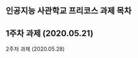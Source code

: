 인공지능 사관학교 프리코스 과제 목차
------------------------------------------
1주차 과제 (2020.05.21)
------------------------------------------
2주차 과제 (2020.05.28)
